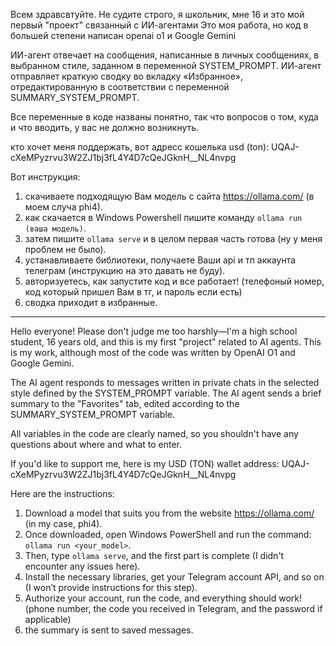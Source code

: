 Всем здравсвтуйте. Не судите строго, я школьник, мне 16 и это мой первый "проект" связанный с ИИ-агентами
Это моя работа, но код в большей степени написан openai o1 и Google Gemini

ИИ-агент отвечает на сообщения, написанные в личных сообщениях, в выбранном стиле, заданном в переменной SYSTEM_PROMPT.
ИИ-агент отправляет краткую сводку во вкладку «Избранное», отредактированную в соответствии с переменной SUMMARY_SYSTEM_PROMPT.

Все переменные в коде названы понятно, так что вопросов о том, куда и что вводить, у вас не должно возникнуть.

кто хочет меня поддержать, вот адресс кошелька usd (ton): UQAJ-cXeMPyzrvu3W2ZJ1bj3fL4Y4D7cQeJGknH__NL4nvpg

Вот инструкция:
1) скачиваете подходящую Вам модель с сайта https://ollama.com/ (в моем случа phi4).
2) как скачается в Windows Powershell пишите команду `ollama run (ваша модель)`.
3) затем пишите `ollama serve` и в целом первая часть готова (ну у меня проблем не было).
4) устанавливаете библиотеки, получаете Ваши api и тп аккаунта телеграм (инструкцию на это давать не буду).
5) авторизуетесь, как запустите код и все работает! (телефоный номер, код который пришел Вам в тг, и пароль если есть)
6) сводка приходит в избранные.

--------------------------------------------------------------------------------------------------------------------------------------------

Hello everyone! Please don't judge me too harshly—I'm a high school student, 16 years old, and this is my first "project" related to AI agents. 
This is my work, although most of the code was written by OpenAI O1 and Google Gemini.


The AI agent responds to messages written in private chats in the selected style defined by the SYSTEM_PROMPT variable.
The AI agent sends a brief summary to the "Favorites" tab, edited according to the SUMMARY_SYSTEM_PROMPT variable.

All variables in the code are clearly named, so you shouldn't have any questions about where and what to enter.

If you'd like to support me, here is my USD (TON) wallet address: UQAJ-cXeMPyzrvu3W2ZJ1bj3fL4Y4D7cQeJGknH__NL4nvpg

Here are the instructions:  
1. Download a model that suits you from the website https://ollama.com/ (in my case, phi4).  
2. Once downloaded, open Windows PowerShell and run the command: `ollama run <your_model>`.  
3. Then, type `ollama serve`, and the first part is complete (I didn't encounter any issues here).  
4. Install the necessary libraries, get your Telegram account API, and so on (I won’t provide instructions for this step).  
5. Authorize your account, run the code, and everything should work! (phone number, the code you received in Telegram, and the password if applicable)
6. the summary is sent to saved messages.
